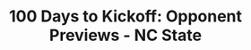 ---
layout: post
title: "100 Days to Kickoff: Opponent Previews - NC State"
description: "What is NC State [Styx]? Where does it come from?"
permalink: https://www.fromtherumbleseat.com/2019/8/12/20801362/100-days-to-kickoff-opponent-previews-nc-state-wolfpack-ryan-finley-dave-doeren-college-football-19
---